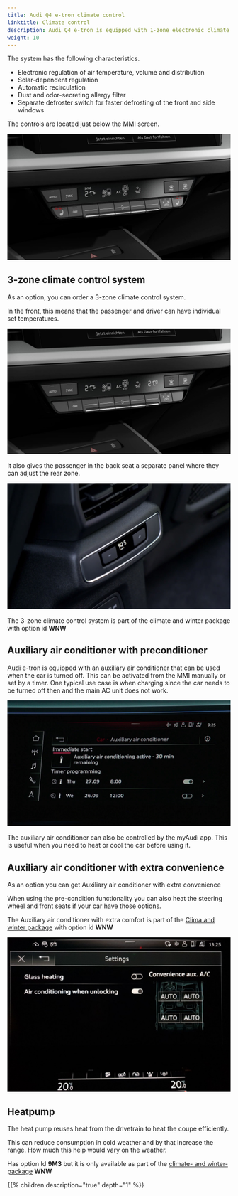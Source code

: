 ```yaml
---
title: Audi Q4 e-tron climate control
linktitle: Climate control
description: Audi Q4 e-tron is equipped with 1-zone electronic climate control as standard.
weight: 10
---
```

<!-- markdownlint-disable MD033 -->
The system has the following characteristics.

- Electronic regulation of air temperature, volume and distribution
- Solar-dependent regulation
- Automatic recirculation
- Dust and odor-secreting allergy filter
- Separate defroster switch for faster defrosting of the front and side windows

The controls are located just below the MMI screen.

![AC control](ac1zonecontrol.jpg "The AC has a separate control panel under the MMI screen")

## 3-zone climate control system

As an option, you can order a 3-zone climate control system.

In the front, this means that the passenger and driver can have individual set temperatures.

![AC control](ac3zonecontrol.jpg "3 zone climate control system with an individual temp for driver/passenger")

It also gives the passenger in the back seat a separate panel where they can adjust the rear zone.

![AC control](rearaccontrol.jpg "The AC has a separate control panel for the rear seats")

The 3-zone climate control system is part of the climate and winter package with option id **WNW**

## Auxiliary air conditioner with preconditioner

Audi e-tron is equipped with an auxiliary air conditioner that can be used when the car is turned off. This can be activated
from the MMI manually or set by a timer. One typical use case is when charging since the car needs to be turned off then and the main AC unit does not work.

![Pre condition](precondition.jpg "Pre-condition will run for 30 minutes and can be started from MMI or the myAudi app" )

The auxiliary air conditioner can also be controlled by the myAudi app. This is useful when you need to heat or cool the car before using it.

## Auxiliary air conditioner with extra convenience

As an option you can get Auxiliary air conditioner with extra convenience

When using the pre-condition functionality you can also heat the steering wheel and front seats if your car have those options.

The Auxiliary air conditioner with extra comfort is part of the [Clima and winter package](/models/q4-e-tron/optionguide/list/#equipment-packages) with option id **WNW**

![Komfort](conviencesettings.jpg "Komfortinnstillinger")

## Heatpump

The heat pump reuses heat from the drivetrain to heat the coupe efficiently.

This can reduce consumption in cold weather and by that increase the range. How much this help would vary on the weather.

Has option Id **9M3** but it is only available as part of the [climate- and winter-package](/models/q4-e-tron/optionguide/list/#equipment-packages) **WNW**

{{% children description="true" depth="1" %}}
